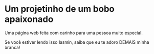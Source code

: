 # Um projetinho de um bobo apaixonado

Uma página web feita com carinho para uma pessoa muito especial.

Se você estiver lendo isso Iasmin, saiba que eu te adoro DEMAIS minha branca!